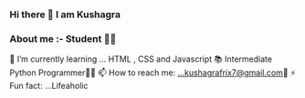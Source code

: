 ### Hi there 👋 I am Kushagra

<!--
**KushagraEgoist/KushagraEgoist** is a ✨ _special_ ✨ repository because its `README.md` (this file) appears on your GitHub profile.

Here are some ideas to get you started:

- 🔭 I’m currently working on ...
- 🌱 I’m currently learning ...
- 👯 I’m looking to collaborate on ...
- 🤔 I’m looking for help with ...
- 💬 Ask me about ...
- 📫 How to reach me: ...
- 😄 Pronouns: ...
- ⚡ Fun fact: ...
-->
### About me :- Student 👨‍🎓
🌱 I’m currently learning ... HTML , CSS and Javascript 📚
Intermediate Python Programmer👨‍💻
📫 How to reach me: ...kushagrafrix7@gmail.com📧
⚡ Fun fact: ...Lifeaholic
